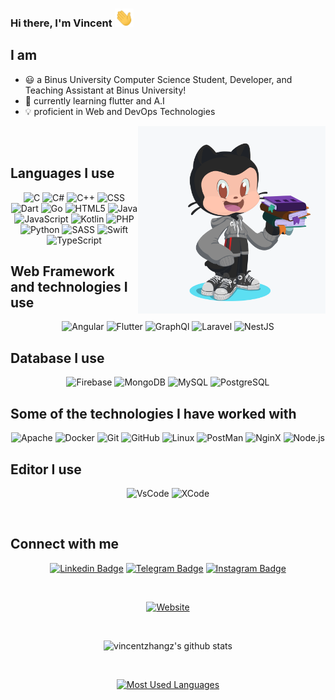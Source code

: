 ### Hi there, I'm Vincent <img src="https://raw.githubusercontent.com/ABSphreak/ABSphreak/master/gifs/Hi.gif" width="30px"></h2>

## I am

- 😃 a Binus University Computer Science Student, Developer, and Teaching Assistant at Binus University!
- 🌱 currently learning flutter and A.I
- 💡 proficient in Web and DevOps Technologies

<div align="right">
    <img src="./octocat.png" alt="octocat" height="300" align="right">
</div>

<br>
<br>

## Languages I use

<div align="center">

![C](https://img.shields.io/badge/-C-303030?style=flat&logo=c)
![C#](https://img.shields.io/badge/-C%23-303030?style=flat&logo=c%20sharp)
![C++](https://img.shields.io/badge/-C++-303030?style=flat&logo=c%2B%2B)
![CSS](https://img.shields.io/badge/-CSS3-303030?style=flat&logo=css3&logoColor=1572B6)
![Dart](https://img.shields.io/badge/-Dart-303030?style=flat&logo=dart)
![Go](https://img.shields.io/badge/-Go-303030?style=flat&logo=go&logoColor=00ADD8)
![HTML5](https://img.shields.io/badge/-HTML5-303030?style=flat&logo=html5)
![Java](https://img.shields.io/badge/-Java-303030?style=flat&logo=java)
![JavaScript](https://img.shields.io/badge/-JavaScript-303030?style=flat&logo=javascript)
![Kotlin](https://img.shields.io/badge/-Kotlin-303030?style=flat&logo=kotlin)
![PHP](https://img.shields.io/badge/-PHP-303030?style=flat&logo=php)
![Python](https://img.shields.io/badge/-Python-303030?style=flat&logo=python)
![SASS](https://img.shields.io/badge/-SASS-303030?style=flat&logo=sass)
![Swift](https://img.shields.io/badge/-Swift-303030?style=flat&logo=swift)
![TypeScript](https://img.shields.io/badge/-TypeScript-303030?style=flat&logo=typescript)

</div>

## Web Framework and technologies I use

<div align="center">

![Angular](https://img.shields.io/badge/-Angular-303030?style=flat&logo=angular&logoColor=DD0031)
![Flutter](https://img.shields.io/badge/-Flutter-303030?style=flat&logo=flutter)
![GraphQl](https://img.shields.io/badge/-GraphQL-303030?style=flat&logo=graphql)
![Laravel](https://img.shields.io/badge/-Laravel-303030?style=flat&logo=laravel&logoColor=FF2D20)
![NestJS](https://img.shields.io/badge/-NestJS-303030?style=flat&logo=nestjs&logoColor=E0234E)

</div>

## Database I use

<div align="center">

![Firebase](https://img.shields.io/badge/-Firebase-303030?style=flat&logo=firebase)
![MongoDB](https://img.shields.io/badge/-MongoDB-303030?style=flat&logo=mongodb)
![MySQL](https://img.shields.io/badge/-MySQL-303030?style=flat&logo=mysql&logoColor=FFFFFF)
![PostgreSQL](https://img.shields.io/badge/-PostgreSQL-303030?style=flat&logo=postgresql&logoColor=336791)

</div>

## Some of the technologies I have worked with

<div align="center">

![Apache](https://img.shields.io/badge/-Apache-303030?style=flat&logo=apache&logoColor=D22128)
![Docker](https://img.shields.io/badge/-Docker-303030?style=flat&logo=docker&logoColor=2496ED)
![Git](https://img.shields.io/badge/-Git-303030?style=flat&logo=git&logoColor=F05032)
![GitHub](https://img.shields.io/badge/-GitHub-303030?style=flat&logo=github&logoColor=ffffff)
![Linux](https://img.shields.io/badge/-Linux-303030?style=flat&logo=linux&logoColor=FCC624)
![PostMan](https://img.shields.io/badge/-PostMan-303030?style=flat&logo=postman&logoColor=FF6C37)
![NginX](https://img.shields.io/badge/-NginX-303030?style=flat&logo=nginx)
![Node.js](https://img.shields.io/badge/-Node.js-303030?style=flat&logo=node.js&logoColor=339933)

</div>

## Editor I use

<div align="center">

![VsCode](https://img.shields.io/badge/-VSCode-303030?style=flat&logo=visual-studio-code&logoColor=1575F9)
![XCode](https://img.shields.io/badge/-XCode-303030?style=flat&logo=XCode&logoColor=1575F9)

</div>

<br>

## Connect with me

<div align="center">

[![Linkedin Badge](https://img.shields.io/badge/-LinkedIn-0e76a8?style=flat-square&logo=Linkedin&logoColor=white)][linkedin]
[![Telegram Badge](https://img.shields.io/badge/-Facebook-0088cc?style=flat-square&logo=Facebook&logoColor=white)][facebook]
[![Instagram Badge](https://img.shields.io/badge/-Instagram-e4405f?style=flat-square&logo=Instagram&logoColor=white)][instagram]

<br>

[![Website](https://img.shields.io/website?label=vincentzhangz.com&style=for-the-badge&url=https%3A%2F%2Fvincentzhangz.com)][website]

<br>

![vincentzhangz's github stats](https://github-readme-stats.vercel.app/api?username=vincentzhangz&theme=graywhite&show_icons=true&include_all_commits=true&count_private=true)

<br>

[![Most Used Languages](https://github-readme-stats.vercel.app/api/top-langs/?username=vincentzhangz&layout=compact)](https://github.com/anuraghazra/github-readme-stats)
<br>
<!--- 
![Metrics](https://github.com/vincentzhangz/vincentzhangz/blob/main/metrics.svg)
-->


</div>

[website]: https://vincentzhangz.com
[linkedin]: https://www.linkedin.com/in/vincentzhangz
[facebook]: https://www.facebook.com/vincentzhangzz
[instagram]: https://instagram.com/vincentzhangz
